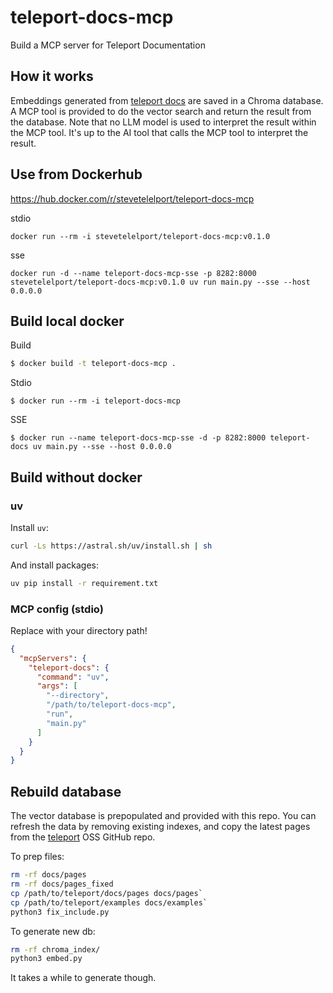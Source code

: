 # teleport-docs-mcp

Build a MCP server for Teleport Documentation

## How it works

Embeddings generated from [teleport docs](https://github.com/gravitational/teleport/tree/master/docs/pages)
are saved in a Chroma database. A MCP tool is provided to do the vector search
and return the result from the database. Note that no LLM model is used to
interpret the result within the MCP tool. It's up to the AI tool that calls the
MCP tool to interpret the result.

## Use from Dockerhub

https://hub.docker.com/r/stevetelelport/teleport-docs-mcp

stdio
```
docker run --rm -i stevetelelport/teleport-docs-mcp:v0.1.0
```

sse
```
docker run -d --name teleport-docs-mcp-sse -p 8282:8000 stevetelelport/teleport-docs-mcp:v0.1.0 uv run main.py --sse --host 0.0.0.0

```

## Build local docker

Build
```bash
$ docker build -t teleport-docs-mcp .
```

Stdio
```
$ docker run --rm -i teleport-docs-mcp
```

SSE
```
$ docker run --name teleport-docs-mcp-sse -d -p 8282:8000 teleport-docs uv main.py --sse --host 0.0.0.0
```

## Build without docker

### uv

Install `uv`:
```bash
curl -Ls https://astral.sh/uv/install.sh | sh
```

And install packages:
```bash
uv pip install -r requirement.txt
```

### MCP config (stdio)

Replace with your directory path!
```json
{
  "mcpServers": {
    "teleport-docs": {
      "command": "uv",
      "args": [
        "--directory",
        "/path/to/teleport-docs-mcp",
        "run",
        "main.py"
      ]
    }
  }
}
```


## Rebuild database

The vector database is prepopulated and provided with this repo. You can
refresh the data by removing existing indexes, and copy the latest pages from
the [teleport](https://github.com/gravitational/teleport/tree/master/docs/pages)
OSS GitHub repo.

To prep files:
```bash
rm -rf docs/pages
rm -rf docs/pages_fixed
cp /path/to/teleport/docs/pages docs/pages`
cp /path/to/teleport/examples docs/examples`
python3 fix_include.py
```

To generate new db:
```bash
rm -rf chroma_index/
python3 embed.py
```

It takes a while to generate though.
